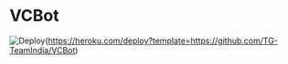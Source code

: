 # VCBot
![Deploy](https://www.herokucdn.com/deploy/button.svg)(https://heroku.com/deploy?template=https://github.com/TG-TeamIndia/VCBot) 
